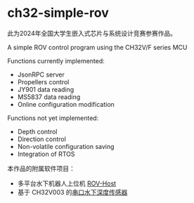 # ch32-simple-rov

此为2024年全国大学生嵌入式芯片与系统设计竞赛参赛作品。

A simple ROV control program using the CH32V/F series MCU

Functions currently implemented:

  - JsonRPC server
  - Propellers control
  - JY901 data reading
  - MS5837 data reading
  - Online configuration modification

Functions not yet implemented:

  - Depth control
  - Direction control
  - Non-volatile configuration saving
  - Integration of RTOS

本作品的附属软件项目：

- 多平台水下机器人上位机 [ROV-Host](https://github.com/bohonghuang/rov-host)
- 基于 CH32V003 的[串口水下深度传感器](https://github.com/sfxfs/ch32-depth-sensor)
